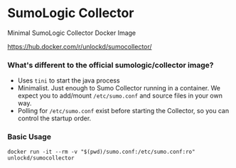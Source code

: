 # SumoLogic Collector
Minimal SumoLogic Collector Docker Image

https://hub.docker.com/r/unlockd/sumocollector/

### What's different to the official sumologic/collector image?

- Uses `tini` to start the java process
- Minimalist. Just enough to Sumo Collector running in a container. We expect you to add/mount `/etc/sumo.conf` and source files in your own way.
- Polling for `/etc/sumo.conf` exist before starting the Collector, so you can control the startup order.

### Basic Usage

```
docker run -it --rm -v "$(pwd)/sumo.conf:/etc/sumo.conf:ro" unlockd/sumocollector
```
